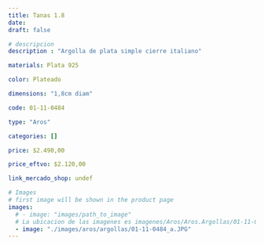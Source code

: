 ```yaml
---
title: Tanas 1.8
date: 
draft: false

# descripcion
description : "Argolla de plata simple cierre italiano"

materials: Plata 925

color: Plateado

dimensions: "1,8cm diam"

code: 01-11-0484

type: "Aros"

categories: []

price: $2.490,00

price_eftvo: $2.120,00

link_mercado_shop: undef

# Images
# first image will be shown in the product page
images:
  # - image: "images/path_to_image"
  # La ubicacion de las imagenes es imagenes/Aros/Aros.Argollas/01-11-0484-tanas-1.8
  - image: "./images/aros/argollas/01-11-0484_a.JPG"
---
```

